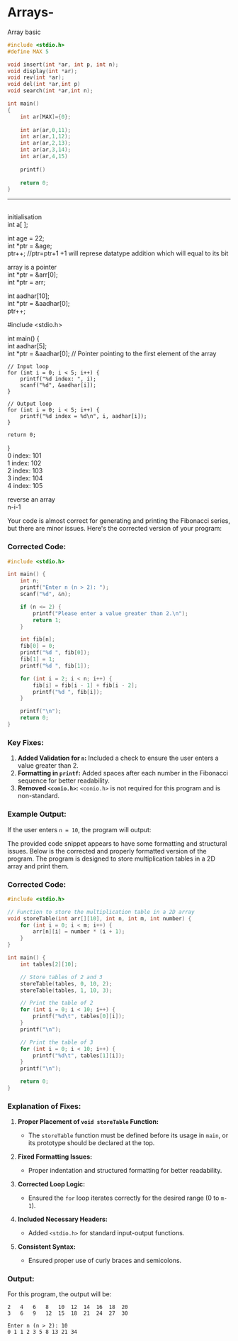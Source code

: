 # Arrays-
Array basic 

```c
#include <stdio.h>
#define MAX 5

void insert(int *ar, int p, int n);
void display(int *ar);
void rev(int *ar);
void del(int *ar,int p)
void search(int *ar,int n);

int main()
{
    int ar[MAX]={0};
    
    int ar(ar,0,11);
    int ar(ar,1,12);
    int ar(ar,2,13);
    int ar(ar,3,14);
    int ar(ar,4,15)
    
    printf()
    
    return 0;
}

```


--- 
<br>
initialisation 
<br>
int a[ ];
<br>


int age = 22;
<br>
int *ptr = &age;<br>
ptr++;   //ptr=ptr+1 +1 will represe datatype addition which will equal to its bit<br>

array is a pointer<br>
int *ptr = &arr[0];<br>
int *ptr = arr;<br>

int aadhar[10];<br>
int *ptr = &aadhar[0];<br>
ptr++;<br>

#include <stdio.h><br>

int main() {<br>
    int aadhar[5];<br>
    int *ptr = &aadhar[0]; // Pointer pointing to the first element of the array<br>

    // Input loop
    for (int i = 0; i < 5; i++) {
        printf("%d index: ", i);
        scanf("%d", &aadhar[i]);
    }

    // Output loop
    for (int i = 0; i < 5; i++) {
        printf("%d index = %d\n", i, aadhar[i]);
    }

    return 0;
}
<br>
0 index: 101<br>
1 index: 102<br>
2 index: 103<br>
3 index: 104<br>
4 index: 105<br>

reverse an array <br>
n-i-1<br>

Your code is almost correct for generating and printing the Fibonacci series, but there are minor issues. Here's the corrected version of your program:

### Corrected Code:
```c
#include <stdio.h>

int main() {
    int n;
    printf("Enter n (n > 2): ");
    scanf("%d", &n);

    if (n <= 2) {
        printf("Please enter a value greater than 2.\n");
        return 1;
    }

    int fib[n];
    fib[0] = 0;
    printf("%d ", fib[0]);
    fib[1] = 1;
    printf("%d ", fib[1]);

    for (int i = 2; i < n; i++) {
        fib[i] = fib[i - 1] + fib[i - 2];
        printf("%d ", fib[i]);
    }

    printf("\n");
    return 0;
}
```

### Key Fixes:
1. **Added Validation for `n`:** Included a check to ensure the user enters a value greater than 2.
2. **Formatting in `printf`:** Added spaces after each number in the Fibonacci sequence for better readability.
3. **Removed `<conio.h>`:** `<conio.h>` is not required for this program and is non-standard.

### Example Output:
If the user enters `n = 10`, the program will output:

The provided code snippet appears to have some formatting and structural issues. Below is the corrected and properly formatted version of the program. The program is designed to store multiplication tables in a 2D array and print them.

### Corrected Code:
```c
#include <stdio.h>

// Function to store the multiplication table in a 2D array
void storeTable(int arr[][10], int n, int m, int number) {
    for (int i = 0; i < m; i++) {
        arr[n][i] = number * (i + 1);
    }
}

int main() {
    int tables[2][10];

    // Store tables of 2 and 3
    storeTable(tables, 0, 10, 2);
    storeTable(tables, 1, 10, 3);

    // Print the table of 2
    for (int i = 0; i < 10; i++) {
        printf("%d\t", tables[0][i]);
    }
    printf("\n");

    // Print the table of 3
    for (int i = 0; i < 10; i++) {
        printf("%d\t", tables[1][i]);
    }
    printf("\n");

    return 0;
}
```

### Explanation of Fixes:
1. **Proper Placement of `void storeTable` Function:** 
   - The `storeTable` function must be defined before its usage in `main`, or its prototype should be declared at the top.

2. **Fixed Formatting Issues:** 
   - Proper indentation and structured formatting for better readability.

3. **Corrected Loop Logic:** 
   - Ensured the `for` loop iterates correctly for the desired range (0 to `m-1`).

4. **Included Necessary Headers:**
   - Added `<stdio.h>` for standard input-output functions.

5. **Consistent Syntax:**
   - Ensured proper use of curly braces and semicolons.

### Output:
For this program, the output will be:

```
2	4	6	8	10	12	14	16	18	20	
3	6	9	12	15	18	21	24	27	30
```
```
Enter n (n > 2): 10
0 1 1 2 3 5 8 13 21 34
```
